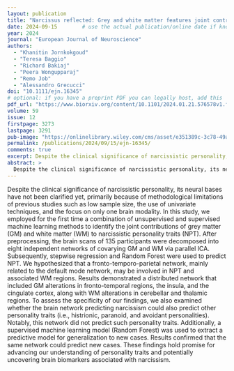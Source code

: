```yaml
---
layout: publication
title: "Narcissus reflected: Grey and white matter features joint contribution to the default mode network in predicting narcissistic personality traits"
date: 2024-09-15        # use the actual publication/online date if known, otherwise just year
year: 2024
journal: "European Journal of Neuroscience"
authors:
  - "Khanitin Jornkokgoud"
  - "Teresa Baggio"
  - "Richard Bakiaj"
  - "Peera Wongupparaj"
  - "Remo Job"
  - "Alessandro Grecucci"
doi: "10.1111/ejn.16345"
# optional: if you have a preprint PDF you can legally host, add this
pdf_url: "https://www.biorxiv.org/content/10.1101/2024.01.21.576578v1.full.pdf"
volume: 59
issue: 12
firstpage: 3273
lastpage: 3291
pub-image: "https://onlinelibrary.wiley.com/cms/asset/e351389c-3c78-49a6-b256-652fe5430666/ejn16345-toc-0001-m.png"
permalink: /publications/2024/09/15/ejn-16345/
comments: true
excerpt: Despite the clinical significance of narcissistic personality, its neural bases have not been clarified yet, primarily because of methodological limitations of previous studies such as low sample size, the use of univariate techniques, and the focus on only one brain modality.
abstract: >
  Despite the clinical significance of narcissistic personality, its neural bases have not been clarified yet, primarily because of methodological limitations of previous studies such as low sample size, the use of univariate techniques, and the focus on only one brain modality. In this study, we employed for the first time a combination of unsupervised and supervised machine learning methods to identify the joint contributions of grey matter (GM) and white matter (WM) to narcissistic personality traits (NPT). After preprocessing, the brain scans of 135 participants were decomposed into eight independent networks of covarying GM and WM via parallel ICA. Subsequently, stepwise regression and Random Forest were used to predict NPT. We hypothesized that a fronto-temporo-parietal network, mainly related to the default mode network, may be involved in NPT and associated WM regions. Results demonstrated a distributed network that included GM alterations in fronto-temporal regions, the insula, and the cingulate cortex, along with WM alterations in cerebellar and thalamic regions. To assess the specificity of our findings, we also examined whether the brain network predicting narcissism could also predict other personality traits (i.e., histrionic, paranoid, and avoidant personalities). Notably, this network did not predict such personality traits. Additionally, a supervised machine learning model (Random Forest) was used to extract a predictive model for generalization to new cases. Results confirmed that the same network could predict new cases. These findings hold promise for advancing our understanding of personality traits and potentially uncovering brain biomarkers associated with narcissism.
---
```


  Despite the clinical significance of narcissistic personality, its neural bases have not been clarified yet, primarily because of methodological limitations of previous studies such as low sample size, the use of univariate techniques, and the focus on only one brain modality. In this study, we employed for the first time a combination of unsupervised and supervised machine learning methods to identify the joint contributions of grey matter (GM) and white matter (WM) to narcissistic personality traits (NPT). After preprocessing, the brain scans of 135 participants were decomposed into eight independent networks of covarying GM and WM via parallel ICA. Subsequently, stepwise regression and Random Forest were used to predict NPT. We hypothesized that a fronto-temporo-parietal network, mainly related to the default mode network, may be involved in NPT and associated WM regions. Results demonstrated a distributed network that included GM alterations in fronto-temporal regions, the insula, and the cingulate cortex, along with WM alterations in cerebellar and thalamic regions. To assess the specificity of our findings, we also examined whether the brain network predicting narcissism could also predict other personality traits (i.e., histrionic, paranoid, and avoidant personalities). Notably, this network did not predict such personality traits. Additionally, a supervised machine learning model (Random Forest) was used to extract a predictive model for generalization to new cases. Results confirmed that the same network could predict new cases. These findings hold promise for advancing our understanding of personality traits and potentially uncovering brain biomarkers associated with narcissism.